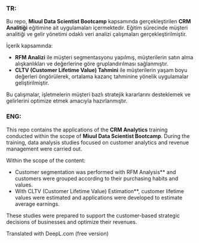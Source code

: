 ### TR:

Bu repo, **Miuul Data Scientist Bootcamp** kapsamında gerçekleştirilen **CRM Analitiği** eğitimine ait uygulamaları içermektedir. Eğitim sürecinde müşteri analitiği ve gelir yönetimi odaklı veri analizi çalışmaları gerçekleştirilmiştir. 

İçerik kapsamında:
- **RFM Analizi** ile müşteri segmentasyonu yapılmış, müşterilerin satın alma alışkanlıkları ve değerlerine göre gruplandırılması sağlanmıştır.  
- **CLTV (Customer Lifetime Value) Tahmini** ile müşterilerin yaşam boyu değerleri öngörülerek, ortalama kazanç tahminine yönelik uygulamalar geliştirilmiştir.  

Bu çalışmalar, işletmelerin müşteri bazlı stratejik kararlarını desteklemek ve gelirlerini optimize etmek amacıyla hazırlanmıştır. 

### ENG:

This repo contains the applications of the **CRM Analytics** training conducted within the scope of **Miuul Data Scientist Bootcamp**. During the training, data analysis studies focused on customer analytics and revenue management were carried out. 

Within the scope of the content:
- Customer segmentation was performed with RFM Analysis** and customers were grouped according to their purchasing habits and values.  
- With CLTV (Customer Lifetime Value) Estimation**, customer lifetime values were estimated and applications were developed to estimate average earnings.  

These studies were prepared to support the customer-based strategic decisions of businesses and optimize their revenues. 

Translated with DeepL.com (free version)
